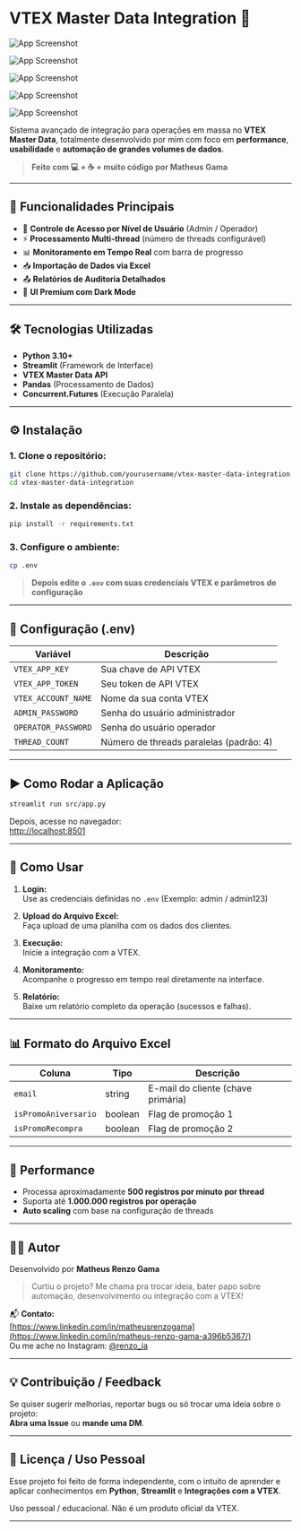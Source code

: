 # VTEX Master Data Integration 🚀

![App Screenshot](src/assets/print1.png)

![App Screenshot](src/assets/print2.png)

![App Screenshot](src/assets/print3.png)

![App Screenshot](src/assets/print4.png)

![App Screenshot](src/assets/print5.png)


Sistema avançado de integração para operações em massa no **VTEX Master Data**, totalmente desenvolvido por mim com foco em **performance**, **usabilidade** e **automação de grandes volumes de dados**.

> **Feito com 💻 + ☕ + muito código por Matheus Gama**

---

## 🚀 Funcionalidades Principais

- 🔐 **Controle de Acesso por Nível de Usuário** (Admin / Operador)  
- ⚡ **Processamento Multi-thread** (número de threads configurável)  
- 📊 **Monitoramento em Tempo Real** com barra de progresso  
- 📥 **Importação de Dados via Excel**  
- 📤 **Relatórios de Auditoria Detalhados**  
- 🎨 **UI Premium com Dark Mode**  

---

## 🛠️ Tecnologias Utilizadas

- **Python 3.10+**
- **Streamlit** (Framework de Interface)
- **VTEX Master Data API**
- **Pandas** (Processamento de Dados)
- **Concurrent.Futures** (Execução Paralela)

---

## ⚙️ Instalação

### 1. Clone o repositório:

```bash
git clone https://github.com/yourusername/vtex-master-data-integration.git
cd vtex-master-data-integration
```

### 2. Instale as dependências:

```bash
pip install -r requirements.txt
```

### 3. Configure o ambiente:

```bash
cp .env
```

> **Depois edite o `.env` com suas credenciais VTEX e parâmetros de configuração**

---

## 📄 Configuração (.env)

| Variável            | Descrição                          |
|---------------------|------------------------------------|
| `VTEX_APP_KEY`      | Sua chave de API VTEX              |
| `VTEX_APP_TOKEN`    | Seu token de API VTEX              |
| `VTEX_ACCOUNT_NAME` | Nome da sua conta VTEX             |
| `ADMIN_PASSWORD`    | Senha do usuário administrador     |
| `OPERATOR_PASSWORD` | Senha do usuário operador          |
| `THREAD_COUNT`      | Número de threads paralelas (padrão: 4) |

---

## ▶️ Como Rodar a Aplicação

```bash
streamlit run src/app.py
```

Depois, acesse no navegador:  
[http://localhost:8501](http://localhost:8501)

---

## 📝 Como Usar

1. **Login:**  
Use as credenciais definidas no `.env` (Exemplo: admin / admin123)

2. **Upload do Arquivo Excel:**  
Faça upload de uma planilha com os dados dos clientes.

3. **Execução:**  
Inicie a integração com a VTEX.

4. **Monitoramento:**  
Acompanhe o progresso em tempo real diretamente na interface.

5. **Relatório:**  
Baixe um relatório completo da operação (sucessos e falhas).

---

## 📊 Formato do Arquivo Excel

| Coluna               | Tipo      | Descrição                         |
|----------------------|-----------|-----------------------------------|
| `email`              | string    | E-mail do cliente (chave primária)|
| `isPromoAniversario` | boolean   | Flag de promoção 1                |
| `isPromoRecompra`    | boolean   | Flag de promoção 2                |

---

## 🚦 Performance

- Processa aproximadamente **500 registros por minuto por thread**
- Suporta até **1.000.000 registros por operação**
- **Auto scaling** com base na configuração de threads

---

## 👨‍💻 Autor

Desenvolvido por **Matheus Renzo Gama**

> Curtiu o projeto? Me chama pra trocar ideia, bater papo sobre automação, desenvolvimento ou integração com a VTEX!

📬 **Contato:**  
[https://www.linkedin.com/in/matheusrenzogama](https://www.linkedin.com/in/matheus-renzo-gama-a396b5367/)  
Ou me ache no Instagram: [@renzo_ia](https://www.instagram.com/matheusrenzo.exe/)

---

## 💡 Contribuição / Feedback

Se quiser sugerir melhorias, reportar bugs ou só trocar uma ideia sobre o projeto:  
**Abra uma Issue** ou **mande uma DM**.

---

## 📄 Licença / Uso Pessoal

Esse projeto foi feito de forma independente, com o intuito de aprender e aplicar conhecimentos em **Python**, **Streamlit** e **Integrações com a VTEX**.

Uso pessoal / educacional. Não é um produto oficial da VTEX.

---
